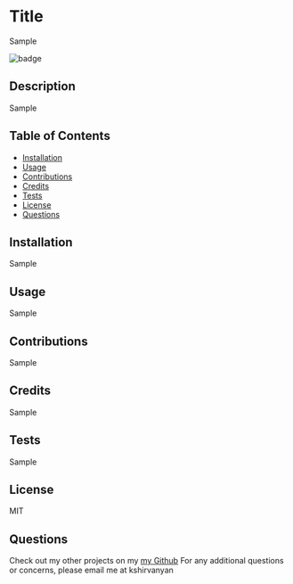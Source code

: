 # Title
Sample

![badge](https://img.shields.io/badge/license-MIT-yellow.svg)

## Description

Sample

## Table of Contents

* [Installation](#installation)
* [Usage](#usage)
* [Contributions](#contributions)
* [Credits](#credits)
* [Tests](#test)
* [License](#license)
* [Questions](#questions) 

## Installation

Sample

## Usage 
        
Sample
        
## Contributions 
        
Sample

## Credits

Sample

## Tests

Sample
        
## License 
        
MIT

## Questions 

Check out my other projects on my [my Github](https://github.com/ShirvanyanKaren)
For any additional questions or concerns, please email me at kshirvanyan